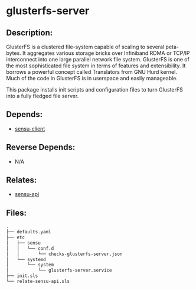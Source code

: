 # glusterfs-server

## Description:

GlusterFS is a clustered file-system capable of scaling to several peta-bytes. It aggregates various storage bricks over Infiniband RDMA or TCP/IP interconnect into one large parallel network file system. GlusterFS is one of the most sophisticated file system in terms of features and extensibility. It borrows a powerful concept called Translators from GNU Hurd kernel. Much of the code in GlusterFS is in userspace and easily manageable.

This package installs init scripts and configuration files to turn GlusterFS into a fully fledged file server.

## Depends:

  -  [sensu-client](/salt/sensu-client)

## Reverse Depends:

  -  N/A

## Relates:

  -  [sensu-api](/salt/sensu-api)

## Files:

```bash
.
├── defaults.yaml
├── etc
│   ├── sensu
│   │   └── conf.d
│   │       └── checks-glusterfs-server.json
│   └── systemd
│       └── system
│           └── glusterfs-server.service
├── init.sls
└── relate-sensu-api.sls
```
